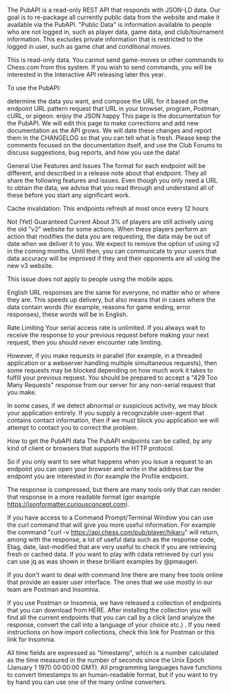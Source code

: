 The PubAPI is a read-only REST API that responds with JSON-LD data. Our goal is to re-package all currently public data from the website and make it available via the PubAPI. "Public Data" is information available to people who are not logged in, such as player data, game data, and club/tournament information. This excludes private information that is restricted to the logged in user, such as game chat and conditional moves.

This is read-only data. You cannot send game-moves or other commands to Chess.com from this system. If you wish to send commands, you will be interested in the Interactive API releasing later this year.

To use the PubAPI:

determine the data you want, and compose the URL for it based on the endpoint URL pattern
request that URL in your browser, program, Postman, cURL, or pigeon.
enjoy the JSON happy
This page is the documentation for the PubAPI. We will edit this page to make corrections and add new documentation as the API grows. We will date these changes and report them in the CHANGELOG so that you can tell what is fresh. Please keep the comments focused on the documentation itself, and use the Club Forums to discuss suggestions, bug reports, and how you use the data!

General Use Features and Issues
The format for each endpoint will be different, and described in a release note about that endpoint. They all share the following features and issues. Even though you only need a URL to obtain the data, we advise that you read through and understand all of these before you start any significant work.

Cache invalidation: This endpoints refresh at most once every 12 hours


Not (Yet) Guaranteed Current
About 3% of players are still actively using the old "v2" website for some actions. When these players perform an action that modifies the data you are requesting, the data may be out of date when we deliver it to you. We expect to remove the option of using v2 in the coming months. Until then, you can communicate to your users that data accuracy will be improved if they and their opponents are all using the new v3 website.

This issue does not apply to people using the mobile apps.


English
URL responses are the same for everyone, no matter who or where they are. This speeds up delivery, but also means that in cases where the data contain words (for example, reasons for game ending, error responses), these words will be in English.


Rate Limiting
Your serial access rate is unlimited. If you always wait to receive the response to your previous request before making your next request, then you should never encounter rate limiting.

However, if you make requests in parallel (for example, in a threaded application or a webserver handling multiple simultaneous requests), then some requests may be blocked depending on how much work it takes to fulfill your previous request. You should be prepared to accept a "429 Too Many Requests" response from our server for any non-serial request that you make.

In some cases, if we detect abnormal or suspicious activity, we may block your application entirely. If you supply a recognizable user-agent that contains contact information, then if we must block you application we will attempt to contact you to correct the problem.


How to get the PubAPI data
The PubAPI endpoints can be called, by any kind of client or browsers that supports the HTTP protocol.

So if you only want to see what happens when you issue a request to an endpoint you can open your browser and write in the address bar the endpoint you are interested in (for example the Profile endpoint.

The response is compressed, but there are many tools only that can render that response in a more readable format (gor example https://jsonformatter.curiousconcept.com).

If you have access to a Command Prompt/Terminal Window you can use the curl command that will give you more useful information.
For example the command "curl -v https://api.chess.com/pub/player/hikaru" will return, among with the response, a lot of useful data such as the response code, Etag, date, last-modified that are very useful to check if you are retrieving fresh or cached data.
If you want to play with cdata retrieved by curl you can use jq as was shown in these brilliant examples by @pmaugeri.

If you don't want to deal with command line there are many free tools online that provide an easier user interface. The ones that we use mostly in our team are Postman and Insomnia.

If you use Postman or Insomnia, we have released a collection of endpoints that you can download from HERE. After installing the collection you will find all the current endpoints that you can call by a click (and analyze the response, convert the call into a language of your choice etc.) . If you need instructions on how import collections, check this link for Postman or this link for Insomnia.

All time fields are expressed as "timestamp", which is a number calculated as the time measured in the number of seconds since the Unix Epoch (January 1 1970 00:00:00 GMT). All programming languages have functions to convert timestamps to an human-readable format, but if you want to try by hand you can use one of the many online converters.
